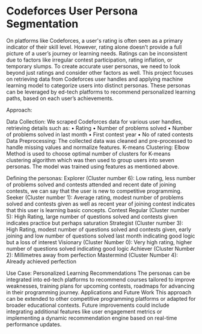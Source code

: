 # Codeforces User Persona Segmentation

On platforms like Codeforces, a user's rating is often seen as a primary indicator of their skill level. However, rating alone doesn’t provide a full picture of a user’s journey or learning needs. Ratings can be inconsistent due to factors like irregular contest participation, rating inflation, or temporary slumps. To create accurate user personas, we need to look beyond just ratings and consider other factors as well.
This project focuses on retrieving data from Codeforces user handles and applying machine learning model to categorize users into distinct personas. These personas can be leveraged by ed-tech platforms to recommend personalized learning paths, based on each user’s achievements.

Approach:

Data Collection: We scraped Codeforces data for various user handles, retrieving details such as:
•	Rating
•	Number of problems solved
•	Number of problems solved in last month
•	First contest year
•	No of rated contests
Data Preprocessing:
The collected data was cleaned and pre-processed to handle missing values and normalize features.
K-means Clustering:
Elbow Method is used to choose optimal number of clusters for K-means clustering algorithm which was then used to group users into seven personas. The model was trained using features as mentioned above.

Defining the personas:
Explorer (Cluster number 6): Low rating, less number of problems solved and contests attended and recent date of joining contests, we can say that the user is new to competitive programming.
Seeker (Cluster number 1): Average rating, modest number of problems solved and contests given as well as recent year of joining contest indicates that this user is learning basic concepts.
Contest Regular (Cluster number 5): High Rating, large number of questions solved and contests given indicates practice but perhaps saturation
Strategist (Cluster number 3): High Rating, modest number of questions solved and contests given, early joining and low number of questions solved last month indicating good logic but a loss of interest
Visionary (Cluster Number 0): Very high rating, higher number of questions solved indicating good logic
Achiever (Cluster Number 2): Millimetres away from perfection
Mastermind (Cluster Number 4): Already achieved perfection

Use Case: Personalized Learning Recommendations
The personas can be integrated into ed-tech platforms to recommend courses tailored to improve weaknesses, training plans for upcoming contests, roadmaps for advancing in their programming journey.
Applications and Future Work
This approach can be extended to other competitive programming platforms or adapted for broader educational contexts. Future improvements could include integrating additional features like user engagement metrics or implementing a dynamic recommendation engine based on real-time performance updates.
